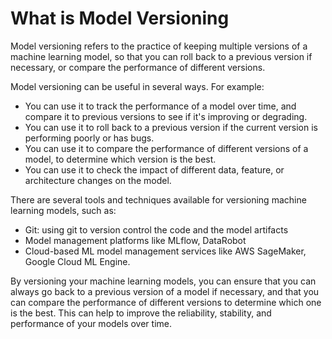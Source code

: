 # What is Model Versioning

Model versioning refers to the practice of keeping multiple versions of a machine learning model, so that you can roll back to a previous version if necessary, or compare the performance of different versions.

Model versioning can be useful in several ways. For example:

- You can use it to track the performance of a model over time, and compare it to previous versions to see if it's improving or degrading.
- You can use it to roll back to a previous version if the current version is performing poorly or has bugs.
- You can use it to compare the performance of different versions of a model, to determine which version is the best.
- You can use it to check the impact of different data, feature, or architecture changes on the model.

There are several tools and techniques available for versioning machine learning models, such as:

- Git: using git to version control the code and the model artifacts
- Model management platforms like MLflow, DataRobot
- Cloud-based ML model management services like AWS SageMaker, Google Cloud ML Engine.

By versioning your machine learning models, you can ensure that you can always go back to a previous version of a model if necessary, and that you can compare the performance of different versions to determine which one is the best. This can help to improve the reliability, stability, and performance of your models over time.